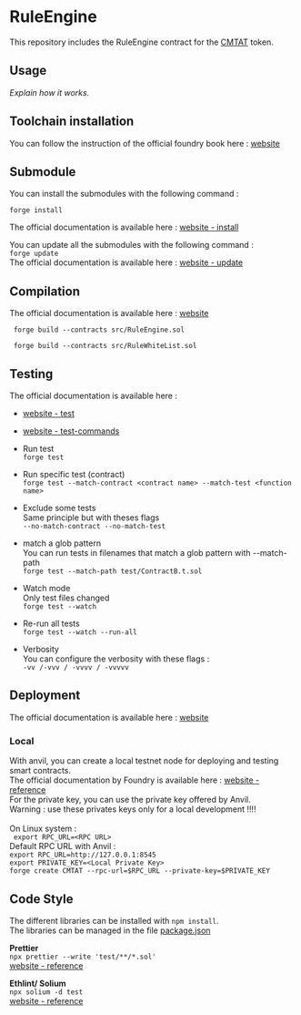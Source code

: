 # RuleEngine

This repository includes the RuleEngine contract for the
[CMTAT](https://github.com/CMTA/CMTAT) token.


## Usage

*Explain how it works.*


## Toolchain installation
You can follow the instruction of the official foundry book here : [website](https://book.getfoundry.sh/getting-started/installation)

## Submodule
You can install the submodules with the following command :  
```
forge install
```
The official documentation is available here : [website - install](https://book.getfoundry.sh/reference/forge/forge-install) 

You can update all the submodules with the following command :  
`forge update`  
The official documentation is available here : [website - update](https://book.getfoundry.sh/reference/forge/forge-update) 


## Compilation
The official documentation is available here : [website](https://book.getfoundry.sh/reference/forge/build-commands) 
```
 forge build --contracts src/RuleEngine.sol
```
```
 forge build --contracts src/RuleWhiteList.sol
```

## Testing
The official documentation is available here : 
* [website - test](https://book.getfoundry.sh/forge/tests) 
* [website - test-commands](https://book.getfoundry.sh/reference/forge/test-commands) 


* Run test  
`forge test`

* Run specific test (contract)  
`forge test --match-contract <contract name> --match-test <function name>`

* Exclude some tests  
Same principle but with theses flags  
`--no-match-contract
--no-match-test`

* match a glob pattern  
You can run tests in filenames that match a glob pattern with --match-path  
`forge test --match-path test/ContractB.t.sol`

* Watch mode  
Only test files changed  
`forge test --watch`

* Re-run all tests  
`forge test --watch --run-all`

* Verbosity   
You can configure the verbosity with these flags :  
`-vv /-vvv / -vvvv / -vvvvv`


## Deployment
The official documentation is available here : [website](https://book.getfoundry.sh/reference/forge/deploy-commands) 

### Local
With anvil, you can create a local testnet node for deploying and testing smart contracts.  
The official documentation by Foundry is available here : [website - reference](https://book.getfoundry.sh/reference/anvil/)  
For the private key, you can use the private key offered by Anvil.  
Warning : use these privates keys only for a local development !!!!    
<br/>On Linux system :  
`
export RPC_URL=<RPC URL>`    
Default RPC URL with Anvil :  
`export RPC_URL=http://127.0.0.1:8545`  
`export PRIVATE_KEY=<Local Private Key>`  
`forge create CMTAT --rpc-url=$RPC_URL --private-key=$PRIVATE_KEY`

## Code Style
The different libraries can be installed with `npm install`.  
The libraries can be managed in the file [package.json](./package.json) 

**Prettier**  
`npx prettier --write 'test/**/*.sol'`  
[website - reference](https://github.com/prettier-solidity/prettier-plugin-solidity)

**Ethlint/ Solium**  
`npx solium -d test`  
[website - reference](https://github.com/duaraghav8/Ethlint)
